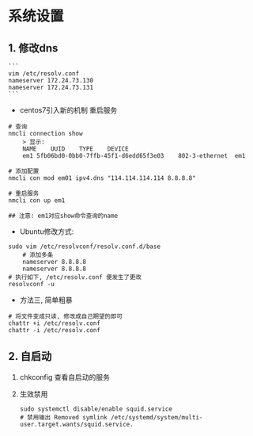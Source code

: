 # 系统设置

## 1. 修改dns
    ```
    vim /etc/resolv.conf
    nameserver 172.24.73.130
    nameserver 172.24.73.131
    ```

- centos7引入新的机制
重启服务
```
# 查询 
nmcli connection show
    > 显示:
    NAME    UUID    TYPE    DEVICE
    em1 5fb06bd0-0bb0-7ffb-45f1-d6edd65f3e03    802-3-ethernet  em1

# 添加配置
nmcli con mod em01 ipv4.dns "114.114.114.114 8.8.8.8"

# 重启服务
nmcli con up em1

## 注意: em1对应show命令查询的name
```

- Ubuntu修改方式:
```
sudo vim /etc/resolvconf/resolv.conf.d/base
    # 添加多条
    nameserver 8.8.8.8
    nameserver 8.8.8.8
# 执行如下, /etc/resolv.conf 便发生了更改
resolvconf -u
```

- 方法三, 简单粗暴
```
# 将文件变成只读, 修改成自己期望的即可
chattr +i /etc/resolv.conf
chattr -i /etc/resolv.conf
```

## 2. 自启动
1. chkconfig 查看自启动的服务

2. 生效禁用
    ```
    sudo systemctl disable/enable squid.service
    # 禁用输出 Removed symlink /etc/systemd/system/multi-user.target.wants/squid.service.
    ```